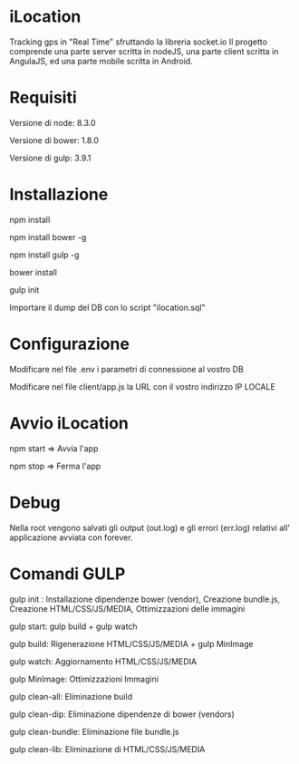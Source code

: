 # iLocation
Tracking gps in "Real Time" sfruttando la libreria socket.io
Il progetto comprende una parte server scritta in nodeJS, una parte client scritta in AngulaJS, ed una parte mobile scritta in Android.

Requisiti
=========

Versione di node: 8.3.0

Versione di bower: 1.8.0

Versione di gulp: 3.9.1

Installazione
=============

npm install

npm install bower -g

npm install gulp -g

bower install

gulp init

Importare il dump del DB con lo script "ilocation.sql"

Configurazione
==============
Modificare nel file .env i parametri di connessione al vostro DB

Modificare nel file client/app.js la URL con il vostro indirizzo IP LOCALE

Avvio iLocation
===============
npm start => Avvia l'app

npm stop => Ferma l'app

Debug
=====
Nella root vengono salvati gli output (out.log) e gli errori (err.log) relativi all' applicazione avviata con forever.

Comandi GULP
============

gulp init : Installazione dipendenze bower (vendor), Creazione bundle.js, Creazione HTML/CSS/JS/MEDIA, Ottimizzazioni delle immagini

gulp start: gulp build + gulp watch

gulp build: Rigenerazione HTML/CSS/JS/MEDIA + gulp MinImage

gulp watch: Aggiornamento HTML/CSS/JS/MEDIA

gulp MinImage: Ottimizzazioni Immagini

gulp clean-all: Eliminazione build

gulp clean-dip: Eliminazione dipendenze di bower (vendors)

gulp clean-bundle: Eliminazione file bundle.js

gulp clean-lib: Eliminazione di HTML/CSS/JS/MEDIA
